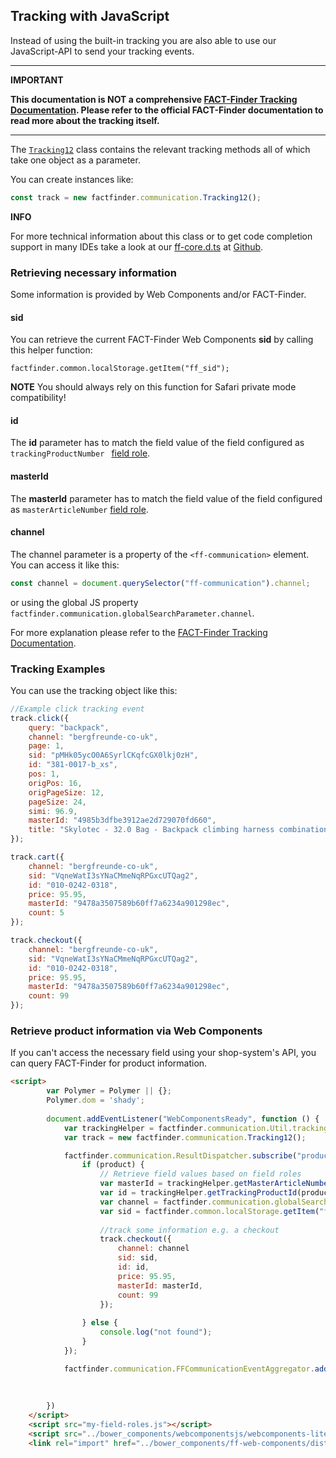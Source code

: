 ## Tracking with JavaScript

Instead of using the built-in tracking you are also able to use our
JavaScript-API to send your tracking events.

___
**IMPORTANT**

**This documentation is NOT a comprehensive [FACT-Finder Tracking Documentation](https://doku.fact-finder.de/endoc/latest/fact-finder-integration/tracking-interface-integration). Please refer to the official FACT-Finder documentation to read more about the tracking itself.**
___ 

 

The [`Tracking12`](https://github.com/FACT-Finder-Web-Components/ff-web-components/blob/master/dist/ff-core.d.ts#L747) class contains the relevant tracking 
methods all of which take one object as a parameter.

You can create instances like:
```Javascript
const track = new factfinder.communication.Tracking12();
```

 

**INFO**

For more technical information about this class or to get code completion support in many IDEs take a look
at our [ff-core.d.ts](https://github.com/FACT-Finder-Web-Components/ff-web-components/blob/master/dist/ff-core.d.ts) at [Github](https://github.com/FACT-Finder-Web-Components).

### Retrieving necessary information
Some information is provided by Web Components and/or FACT-Finder.


#### sid
You can retrieve the current FACT-Finder Web Components **sid** by calling this helper function: 

`factfinder.common.localStorage.getItem("ff_sid");`

**NOTE** You should always rely on this function for Safari private mode compatibility!


#### id 
The **id** parameter has to match the field value of the field configured as `trackingProductNumber ` [field role](https://web-components.fact-finder.de/documentation/field-roles).


#### masterId
The **masterId** parameter has to match the field value of the field configured as `masterArticleNumber` [field role](https://web-components.fact-finder.de/documentation/field-roles).


#### channel
The channel parameter is a property of the `<ff-communication>` element.
You can access it like this:
```javascript
const channel = document.querySelector("ff-communication").channel;
```
or using the global JS property `factfinder.communication.globalSearchParameter.channel`.

For more explanation please refer to the [FACT-Finder Tracking Documentation](https://doku.fact-finder.de/endoc/latest/fact-finder-integration/tracking-interface-integration).


### Tracking Examples
You can use the tracking object like this:

```javascript
//Example click tracking event
track.click({
    query: "backpack",
    channel: "bergfreunde-co-uk",
    page: 1,
    sid: "pMHk05ycO0A6SyrlCKqfcGX0lkj0zH",
    id: "381-0017-b_xs",
    pos: 1,
    origPos: 16,
    origPageSize: 12,
    pageSize: 24,
    simi: 96.9,
    masterId: "4985b3dfbe3912ae2d729070fd660",
    title: "Skylotec - 32.0 Bag - Backpack climbing harness combination"
});
```

```javascript
track.cart({
    channel: "bergfreunde-co-uk",
    sid: "VqneWatI3sYNaCMmeNqRPGxcUTQag2",
    id: "010-0242-0318",
    price: 95.95,
    masterId: "9478a3507589b60ff7a6234a901298ec",
    count: 5
});
```

```javascript
track.checkout({
    channel: "bergfreunde-co-uk",
    sid: "VqneWatI3sYNaCMmeNqRPGxcUTQag2",
    id: "010-0242-0318",
    price: 95.95,
    masterId: "9478a3507589b60ff7a6234a901298ec",
    count: 99
});
```

### Retrieve product information via Web Components
If you can't access the necessary field using your shop-system's API,
you can query FACT-Finder for product information.

```html
<script>
        var Polymer = Polymer || {};
        Polymer.dom = 'shady';
        
        document.addEventListener("WebComponentsReady", function () {
            var trackingHelper = factfinder.communication.Util.trackingHelper;
            var track = new factfinder.communication.Tracking12();

            factfinder.communication.ResultDispatcher.subscribe("productDetail", function (product) {
                if (product) {
                    // Retrieve field values based on field roles
                    var masterId = trackingHelper.getMasterArticleNumber(product);
                    var id = trackingHelper.getTrackingProductId(product);
                    var channel = factfinder.communication.globalSearchParameter.channel;
                    var sid = factfinder.common.localStorage.getItem("ff_sid");
                    
                    //track some information e.g. a checkout
                    track.checkout({
                        channel: channel
                        sid: sid,
                        id: id,
                        price: 95.95,
                        masterId: masterId,
                        count: 99
                    });
                    
                } else {
                    console.log("not found");
                }
            });

            factfinder.communication.FFCommunicationEventAggregator.addFFEvent({
                                                                                   type: "productDetail",
                                                                                   id: "a333c0c6f62671727535b2542e168"
                                                                               });
        })
    </script>
    <script src="my-field-roles.js"></script>
    <script src="../bower_components/webcomponentsjs/webcomponents-lite.min.js"></script>
    <link rel="import" href="../bower_components/ff-web-components/dist/elements.build_with_dependencies.html">
```
